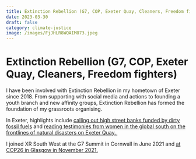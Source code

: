 ```yaml
---
title: Extinction Rebellion (G7, COP, Exeter Quay, Cleaners, Freedom fighters)
date: 2023-03-30
draft: false
category: climate-justice
image: /images/FjJHLR8WQAIM873.jpeg
---
```

# Extinction Rebellion (G7, COP, Exeter Quay, Cleaners, Freedom fighters)

I have been involved with Extinction Rebellion in my hometown of Exeter since 2018. From supporting with social media and actions to founding a youth branch and new affinity groups, Extinction Rebellion has formed the foundation of my grassroots organising.

In Exeter, highlights include [calling out high street banks funded by dirty fossil fuels](https://twitter.com/natashapaveyuk/status/1586644129584406528?s=20) and [reading testimonies from women in the global south on the frontlines of natural disasters on Exeter Quay. ](https://twitter.com/natashapaveyuk/status/1300132565580382209?s=20)

I joined XR South West at the G7 Summit in Cornwall in June 2021 and [at COP26 in Glasgow in November 2021.](https://www.instagram.com/p/CWL4nGbjnaU/)
